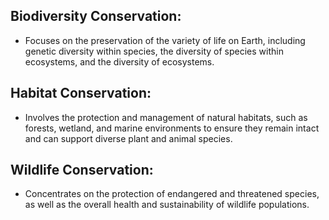 ## Biodiversity Conservation:
 - Focuses on the preservation of the variety of life on Earth, including genetic diversity within species, the diversity of species within ecosystems, and the diversity of ecosystems.

## Habitat Conservation:
 - Involves the protection and management of natural habitats, such as forests, wetland, and marine environments to ensure they remain intact and can support diverse plant and animal species.

## Wildlife Conservation:
 - Concentrates on the protection of endangered and threatened species, as well as the overall health and sustainability of wildlife populations.
